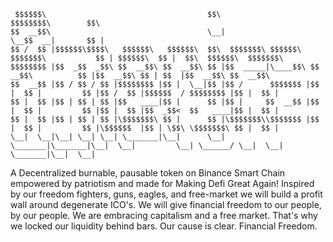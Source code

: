      $$$$$$\                                    $$\                                    $$$$$$$$\        $$\                          
    $$  __$$\                                   \__|                                   \__$$  __|       $$ |                          
    $$ /  $$ |$$$$$$\$$$$\   $$$$$$\   $$$$$$\  $$\  $$$$$$$\ $$$$$$\  $$$$$$$\           $$ | $$$$$$\  $$ |  $$\  $$$$$$\  $$$$$$$\  
    $$$$$$$$ |$$  _$$  _$$\ $$  __$$\ $$  __$$\ $$ |$$  _____|\____$$\ $$  __$$\          $$ |$$  __$$\ $$ | $$  |$$  __$$\ $$  __$$\ 
    $$  __$$ |$$ / $$ / $$ |$$$$$$$$ |$$ |  \__|$$ |$$ /      $$$$$$$ |$$ |  $$ |         $$ |$$ /  $$ |$$$$$$  / $$$$$$$$ |$$ |  $$ |
    $$ |  $$ |$$ | $$ | $$ |$$   ____|$$ |      $$ |$$ |     $$  __$$ |$$ |  $$ |         $$ |$$ |  $$ |$$  _$$<  $$   ____|$$ |  $$ |
    $$ |  $$ |$$ | $$ | $$ |\$$$$$$$\ $$ |      $$ |\$$$$$$$\\$$$$$$$ |$$ |  $$ |         $$ |\$$$$$$  |$$ | \$$\ \$$$$$$$\ $$ |  $$ |
    \__|  \__|\__| \__| \__| \_______|\__|      \__| \_______|\_______|\__|  \__|         \__| \______/ \__|  \__| \_______|\__|  \__|
                                                                                                                                          
          

A Decentralized burnable, pausable token on Binance Smart Chain empowered by patriotism and made for Making Defi Great Again!
Inspired by our freedom fighters, guns, eagles, and free-market we will build a profit wall around degenerate ICO's. 
We will give financial freedom to our people, by our people.
We are embracing capitalism and a free market. That's why we locked our liquidity behind bars.
Our cause is clear. Financial Freedom.
